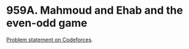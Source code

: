 # 959A. Mahmoud and Ehab and the even-odd game

[Problem statement on Codeforces](https://codeforces.com/problemset/problem/959/A?locale=en).